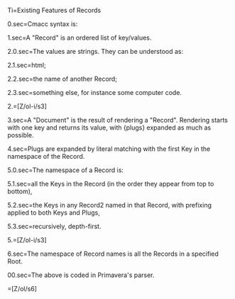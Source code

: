Ti=Existing Features of Records

0.sec=Cmacc syntax is:

1.sec=A "Record" is an ordered list of key/values.
      
2.0.sec=The values are strings.  They can be understood as: 

2.1.sec=html;

2.2.sec=the name of another Record;

2.3.sec=something else, for instance some computer code.

2.=[Z/ol-i/s3]

3.sec=A "Document" is the result of rendering a "Record".  Rendering starts with one key and returns its value, with {plugs} expanded as much as possible.

4.sec=Plugs are expanded by literal matching with the first Key in the namespace of the Record. 
      
5.0.sec=The namespace of a Record is:

5.1.sec=all the Keys in the Record (in the order they appear from top to bottom),

5.2.sec=the Keys in any Record2 named in that Record, with prefixing applied to both Keys and Plugs,

5.3.sec=recursively, depth-first.

5.=[Z/ol-i/s3]
    
6.sec=The namespace of Record names is all the Records in a specified Root.

00.sec=The above is coded in Primavera's parser. 

=[Z/ol/s6]